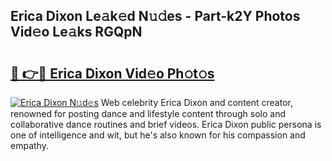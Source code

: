 ## Erica Dixon Le𝚊k𝚎d N𝚞𝚍es - Part-k2Y Photos Vid𝚎o Le𝚊ks RGQpN

# <h2><a href="http://fbfyp1.evod.top/?m=Erica+Dixon">🔗 👉🔴 Erica Dixon Vid𝚎o Ph𝚘t𝚘s</a></h2>

[![Erica Dixon N𝚞d𝚎s](https://i.imgur.com/8V9OHl7.gif)](http://fbfyp1.evod.top/?m=Erica+Dixon)
Web celebrity Erica Dixon and content creator, renowned for posting dance and lifestyle content through solo and collaborative dance routines and brief videos. Erica Dixon public persona is one of intelligence and wit, but he's also known for his compassion and empathy. 
